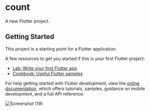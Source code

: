 # count

A new Flutter project.

## Getting Started

This project is a starting point for a Flutter application.

A few resources to get you started if this is your first Flutter project:

- [Lab: Write your first Flutter app](https://docs.flutter.dev/get-started/codelab)
- [Cookbook: Useful Flutter samples](https://docs.flutter.dev/cookbook)

For help getting started with Flutter development, view the
[online documentation](https://docs.flutter.dev/), which offers tutorials,
samples, guidance on mobile development, and a full API reference.




![Screenshot (19)](https://github.com/Dommalapati-Bhavana/4302-Learn-about-setState-/assets/162106953/88bad290-fb51-4786-93e2-9155bebdcec3)


